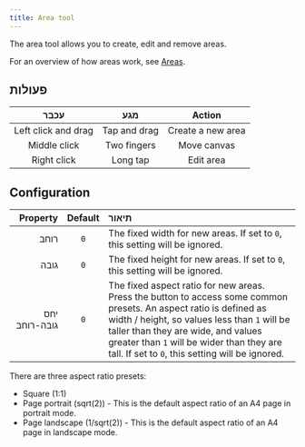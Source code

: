 ```yaml
---
title: Area tool
---
```


The area tool allows you to create, edit and remove areas.

For an overview of how areas work, see [Areas](../areas).

## פעולות

|         עכבר        |      מגע     |       Action      |
| :-----------------: | :----------: | :---------------: |
| Left click and drag | Tap and drag | Create a new area |
|     Middle click    |  Two fingers |    Move canvas    |
|     Right click     |   Long tap   |     Edit area     |

## Configuration

|      Property | Default | תיאור                                                                                                                                                                                                                                                                                                                                                                                                                  |
| ------------: | :-----: | :--------------------------------------------------------------------------------------------------------------------------------------------------------------------------------------------------------------------------------------------------------------------------------------------------------------------------------------------------------------------------------------------------------------------- |
|          רוחב |   `0`   | The fixed width for new areas. If set to `0`, this setting will be ignored.                                                                                                                                                                                                                                                                                                            |
|          גובה |   `0`   | The fixed height for new areas. If set to `0`, this setting will be ignored.                                                                                                                                                                                                                                                                                                           |
| יחס גובה-רוחב |   `0`   | The fixed aspect ratio for new areas. Press the <DotsThreeVertical className="inline-icon"/> button to access some common presets. An aspect ratio is defined as width / height, so values less than `1` will be taller than they are wide, and values greater than `1` will be wider than they are tall. If set to `0`, this setting will be ignored. |

There are three aspect ratio presets:

- Square (1:1)
- Page portrait (sqrt(2)) - This is the default aspect ratio of an A4 page in portrait mode.
- Page landscape (1/sqrt(2)) - This is the default aspect ratio of an A4 page in landscape mode.

